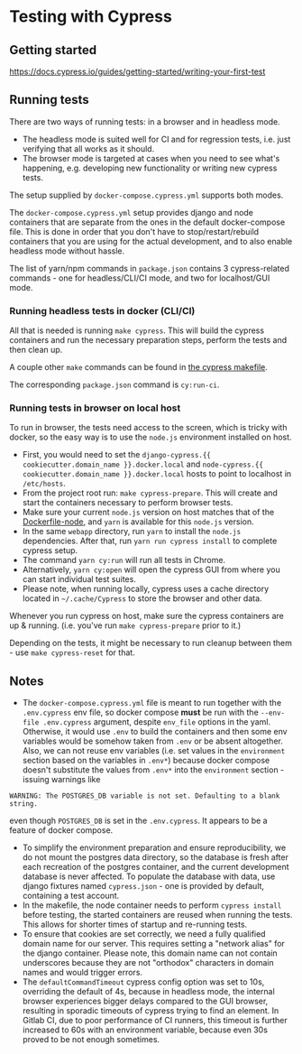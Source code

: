 # Testing with Cypress

## Getting started 

https://docs.cypress.io/guides/getting-started/writing-your-first-test

## Running tests

There are two ways of running tests: in a browser and in headless mode.

* The headless mode is suited well for CI and for regression tests, i.e. 
  just verifying that all works as it should. 
* The browser mode is targeted at cases when you need to see what's happening, e.g. developing
  new functionality or writing new cypress tests.

The setup supplied by `docker-compose.cypress.yml` supports both modes.

The `docker-compose.cypress.yml` setup provides django and node containers that are separate from the ones 
in the default docker-compose file. This is done in order that you don't have to stop/restart/rebuild containers
that you are using for the actual development, and to also enable headless mode without hassle.

The list of yarn/npm commands in `package.json` contains 3 cypress-related commands - one for headless/CLI/CI mode,
and two for localhost/GUI mode.

### Running headless tests in docker (CLI/CI)

All that is needed is running `make cypress`. This will build the cypress containers and run the necessary
preparation steps, perform the tests and then clean up.

A couple other `make` commands can be found in [the cypress makefile](../Makefile-cypress).

The corresponding `package.json` command is `cy:run-ci`.

### Running tests in browser on local host

To run in browser, the tests need access to the screen, which is tricky with docker, so the easy way is 
to use the `node.js` environment installed on host.

* First, you would need to set the `django-cypress.{{ cookiecutter.domain_name }}.docker.local` 
  and `node-cypress.{{ cookiecutter.domain_name }}.docker.local` hosts to point to localhost in `/etc/hosts`.
* From the project root run: `make cypress-prepare`. This will create and start the containers necessary
  to perform browser tests.
* Make sure your current `node.js` version on host matches that of the [Dockerfile-node](../Dockerfile-node), 
  and `yarn` is available for this `node.js` version.
* In the same `webapp` directory, run `yarn` to install the `node.js` dependencies.
  After that, run `yarn run cypress install` to complete cypress setup.
* The command `yarn cy:run` will run all tests in Chrome.
* Alternatively, `yarn cy:open` will open the cypress GUI from where you can start individual test suites.
* Please note, when running locally, cypress uses a cache directory located in `~/.cache/Cypress` to store
  the browser and other data.

Whenever you run cypress on host, make sure the cypress containers are up & running. 
(i.e. you've run `make cypress-prepare` prior to it.)

Depending on the tests, it might be necessary to run cleanup between them - use `make cypress-reset` for that. 

## Notes

* The `docker-compose.cypress.yml` file is meant to run together with the `.env.cypress` env file, so docker compose
  **must** be run with the `--env-file .env.cypress` argument, despite `env_file` options in the yaml. 
  Otherwise, it would use `.env` to build the containers
  and then some env variables would be somehow taken from `.env` or be absent altogether.
  Also, we can not reuse env variables (i.e. set values in the `environment` section based on the variables in `.env*`)
  because docker compose doesn't substitute the values from `.env*` into the `environment` section - 
  issuing warnings like 
```
WARNING: The POSTGRES_DB variable is not set. Defaulting to a blank string.
```
  even though `POSTGRES_DB` is set in the `.env.cypress`.
  It appears to be a feature of docker compose.   
* To simplify the environment preparation and ensure reproducibility,
  we do not mount the postgres data directory, so the database is fresh after each recreation of the postgres
  container, and the current development database is never affected. To populate the database with data, 
  use django fixtures named `cypress.json` - one is provided by default, containing a test account. 
* In the makefile, the node container needs to perform `cypress install` before testing,
  the started containers are reused when running the tests. This allows for shorter times of startup and re-running tests.
* To ensure that cookies are set correctly, we need a fully qualified domain name for our server.
  This requires setting a "network alias" for the django container. Please note, this domain name can not contain
  underscores because they are not "orthodox" characters in domain names and would trigger errors.
* The `defaultCommandTimeout` cypress config option was set to 10s, overriding the default of 4s, because in headless mode, 
  the internal browser experiences bigger delays compared to the GUI browser, resulting 
  in sporadic timeouts of cypress trying to find an element. In Gitlab CI, due to poor performance of CI runners, 
  this timeout is further increased to 60s with an environment variable, because even 30s
  proved to be not enough sometimes.
